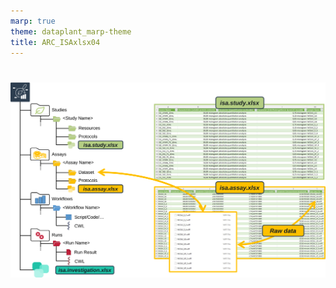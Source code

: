 ```yaml
---
marp: true
theme: dataplant_marp-theme
title: ARC_ISAxlsx04
---
```


# 

![bg w:1050](./../../img/ISAmodel_ARC01_img6.svg)
